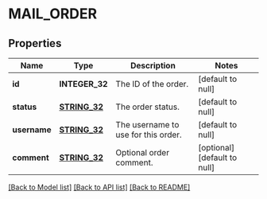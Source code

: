 # MAIL_ORDER

## Properties
Name | Type | Description | Notes
------------ | ------------- | ------------- | -------------
**id** | **INTEGER_32** | The ID of the order. | [default to null]
**status** | [**STRING_32**](STRING_32.md) | The order status. | [default to null]
**username** | [**STRING_32**](STRING_32.md) | The username to use for this order. | [default to null]
**comment** | [**STRING_32**](STRING_32.md) | Optional order comment. | [optional] [default to null]

[[Back to Model list]](../README.md#documentation-for-models) [[Back to API list]](../README.md#documentation-for-api-endpoints) [[Back to README]](../README.md)


